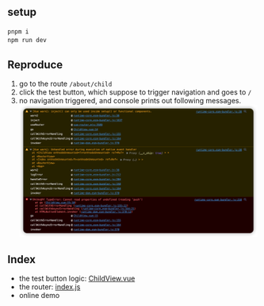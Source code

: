 ## setup

```bash
pnpm i
npm run dev
```

## Reproduce

1. go to the route `/about/child`
2. click the test button, which suppose to trigger navigation and goes to `/`
3. no navigation triggered, and console prints out following messages.
   ![](2022-09-21-12-28-12.png)

## Index

- the test button logic: [ChildView.vue](./src/views/AboutView/ChildView.vue)
- the router: [index.js](./src/router/index.js)
- online demo
